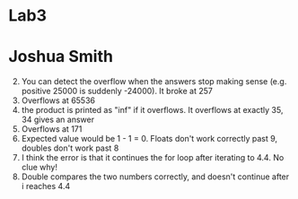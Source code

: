 # Lab3
# Joshua Smith
2. You can detect the overflow when the answers stop making sense (e.g. positive 25000 is suddenly -24000). It broke at 257
3. Overflows at 65536
4. the product is printed as "inf" if it overflows. It overflows at exactly 35, 34 gives an answer
5. Overflows at 171
6. Expected value would be 1 - 1 = 0. Floats don't work correctly past 9, doubles don't work past 8
7. I think the error is that it continues the for loop after iterating to 4.4. No clue why!
8. Double compares the two numbers correctly, and doesn't continue after i reaches 4.4
